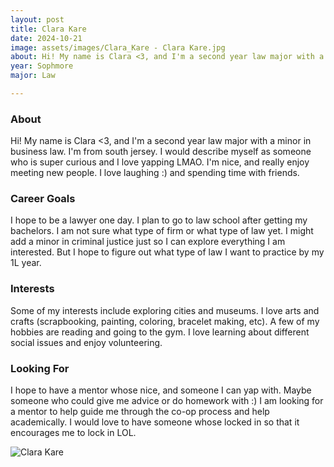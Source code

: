 ```yaml
---
layout: post
title: Clara Kare 
date: 2024-10-21
image: assets/images/Clara_Kare - Clara Kare.jpg
about: Hi! My name is Clara <3, and I'm a second year law major with a minor in business law. I'm from south jersey. I would describe myself as someone who is super curious and I love yapping LMAO. I'm nice, and really enjoy meeting new people. I love laughing :) and spending time with friends. 
year: Sophmore
major: Law 

---
```


### About

Hi! My name is Clara <3, and I'm a second year law major with a minor in business law. I'm from south jersey. I would describe myself as someone who is super curious and I love yapping LMAO. I'm nice, and really enjoy meeting new people. I love laughing :) and spending time with friends. 

### Career Goals

I hope to be a lawyer one day. I plan to go to law school after getting my bachelors. I am not sure what type of firm or what type of law yet. I might add a minor in criminal justice just so I can explore everything I am interested. But I hope to figure out what type of law I want to practice by my 1L year. 

### Interests

Some of my interests include exploring cities and museums. I love arts and crafts (scrapbooking, painting, coloring, bracelet making, etc). A few of my hobbies are reading and going to the gym. I love learning about different social issues and enjoy volunteering. 

### Looking For

I hope to have a mentor whose nice, and someone I can yap with. Maybe someone who could give me advice or do homework with :) I am looking for a mentor to help guide me through the co-op process and help academically. I would love to have someone whose locked in so that it encourages me to lock in LOL. 

<div class="text-center my-5">
    <img src="https://sase-drexel.github.io/mentorship-2024/assets/images/Clara_Kare - Clara Kare.jpg" alt="Clara Kare" class="rounded post-img" />
</div>
